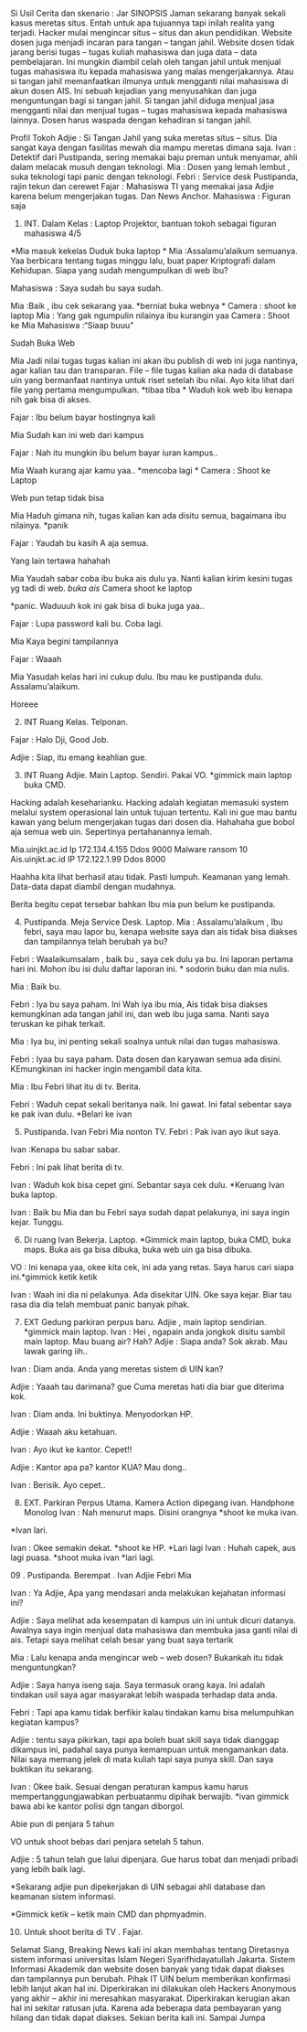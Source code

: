 Si Usil
Cerita dan skenario : Jar
SINOPSIS
Jaman sekarang banyak sekali kasus meretas situs. Entah untuk apa tujuannya tapi inilah realita yang terjadi. Hacker mulai mengincar situs – situs dan akun pendidikan. Website dosen juga menjadi incaran para tangan – tangan jahil. Website dosen tidak jarang berisi tugas – tugas kuliah mahasiswa dan juga data – data pembelajaran. Ini mungkin diambil celah oleh tangan jahil untuk menjual tugas mahasiswa itu kepada mahasiswa yang malas mengerjakannya. Atau si tangan jahil memanfaatkan ilmunya untuk mengganti nilai mahasiswa di akun dosen AIS. Ini sebuah kejadian yang menyusahkan dan juga menguntungan bagi si tangan jahil. Si tangan jahil diduga menjual jasa mengganti nilai dan menjual tugas – tugas mahasiswa kepada mahasiswa lainnya. Dosen harus waspada dengan kehadiran si tangan jahil.

Profil Tokoh
Adjie : Si Tangan Jahil yang suka meretas situs – situs. Dia sangat kaya dengan fasilitas mewah dia mampu meretas dimana saja.
Ivan : Detektif dari Pustipanda, sering memakai baju preman untuk menyamar, ahli dalam melacak musuh dengan teknologi.
Mia : Dosen yang lemah lembut , suka teknologi tapi panic dengan teknologi.
Febri : Service desk Pustipanda, rajin tekun dan cerewet
Fajar : Mahasiswa TI yang memakai jasa Adjie karena belum mengerjakan tugas. Dan News Anchor.
Mahasiswa : Figuran saja
01.  INT. Dalam Kelas : Laptop Projektor, bantuan tokoh sebagai figuran mahasiswa 4/5

*Mia masuk kekelas Duduk buka laptop *
Mia :Assalamu’alaikum semuanya. Yaa berbicara tentang tugas minggu lalu, buat paper Kriptografi dalam Kehidupan. Siapa yang sudah mengumpulkan di web ibu?

Mahasiswa : Saya sudah bu saya sudah.

Mia :Baik , ibu cek sekarang yaa.
*berniat buka webnya *
Camera : shoot ke laptop
Mia : Yang gak ngumpulin nilainya ibu kurangin yaa 
Camera : Shoot ke Mia
Mahasiswa :“Siaap buuu”

Sudah Buka Web

Mia
Jadi nilai tugas tugas kalian ini akan ibu publish di web ini juga nantinya, agar kalian tau dan transparan. File – file tugas kalian aka nada di database uin yang bermanfaat nantinya untuk riset setelah ibu nilai. Ayo kita lihat dari file yang pertama mengumpulkan.
*tibaa tiba *
Waduh kok web ibu kenapa nih gak bisa di akses.

Fajar : Ibu belum bayar hostingnya kali

Mia
Sudah kan ini web dari kampus

Fajar : Nah itu mungkin ibu belum bayar iuran kampus..

Mia
Waah kurang ajar kamu yaa..
*mencoba lagi *
Camera : Shoot ke Laptop

Web pun tetap tidak bisa

Mia
Haduh gimana nih, tugas kalian kan ada disitu semua, bagaimana ibu nilainya. *panik

Fajar : Yaudah bu kasih A aja semua.

Yang lain tertawa hahahah

Mia
Yaudah sabar coba ibu buka ais dulu ya. Nanti kalian kirim kesini tugas yg tadi di web.
*buka ais*
Camera shoot ke laptop

*panic. Waduuuh kok ini gak bisa di buka juga yaa..

Fajar : Lupa password kali bu. Coba lagi.

Mia
Kaya begini tampilannya

Fajar : Waaah

Mia
Yasudah kelas hari ini cukup dulu. Ibu mau ke pustipanda dulu. Assalamu’alaikum.

Horeee

02.  INT Ruang Kelas. Telponan.

Fajar : Halo Dji, Good Job.

Adjie : Siap, itu emang keahlian gue.


03.   INT Ruang Adjie. Main Laptop. Sendiri. Pakai VO.
*gimmick main laptop buka CMD.

Hacking adalah keseharianku. Hacking adalah kegiatan memasuki system melalui system operasional lain untuk tujuan tertentu. Kali ini gue mau bantu kawan yang belum mengerjakan tugas dari dosen dia. Hahahaha gue bobol aja semua web uin. Sepertinya pertahanannya lemah.

Mia.uinjkt.ac.id
Ip 172.134.4.155
Ddos 9000
Malware ransom 10
Ais.uinjkt.ac.id
IP 172.122.1.99
Ddos 8000

Haahha kita lihat berhasil atau tidak. Pasti lumpuh. Keamanan yang lemah. Data-data dapat diambil dengan mudahnya.

Berita begitu cepat tersebar bahkan Ibu mia pun belum ke pustipanda.

04.   Pustipanda. Meja Service Desk. Laptop.
Mia :
Assalamu’alaikum , Ibu febri, saya mau lapor bu, kenapa website saya dan ais tidak bisa diakses dan tampilannya telah berubah ya bu?

Febri :
Waalaikumsalam , baik bu , saya cek dulu ya bu. Ini laporan pertama hari ini. Mohon ibu isi dulu daftar laporan ini. * sodorin buku dan mia nulis.

Mia :
Baik bu.

Febri : Iya bu saya paham. Ini
Wah iya ibu mia, Ais tidak bisa diakses kemungkinan ada tangan jahil ini, dan web ibu juga sama. Nanti saya teruskan ke pihak terkait.

Mia :
Iya bu, ini penting sekali soalnya untuk nilai dan tugas mahasiswa.

Febri : Iyaa bu saya paham. Data dosen dan karyawan semua ada disini. KEmungkinan ini hacker ingin mengambil data kita.

Mia :
Ibu Febri lihat itu di tv. Berita.

Febri :
Waduh cepat sekali beritanya naik. Ini gawat. Ini fatal sebentar saya ke pak ivan dulu. *Belari ke ivan

05.   Pustipanda. Ivan Febri Mia nonton TV.
Febri : Pak ivan ayo ikut saya.

Ivan :Kenapa bu sabar sabar.

Febri : Ini pak lihat berita di tv.

Ivan : Waduh kok bisa cepet gini. Sebantar saya cek dulu. *Keruang Ivan buka laptop.

Ivan : Baik bu Mia dan bu Febri saya sudah dapat pelakunya, ini saya ingin kejar. Tunggu.

06.   Di ruang Ivan Bekerja. Laptop.
*Gimmick main laptop, buka CMD, buka maps. Buka ais ga bisa dibuka, buka web uin ga bisa dibuka.

VO : Ini kenapa yaa, okee kita cek, ini ada yang retas. Saya harus cari siapa ini.*gimmick ketik ketik

Ivan : Waah ini dia ni pelakunya. Ada disekitar UIN. Oke saya kejar. Biar tau rasa dia dia telah membuat panic banyak pihak.

07.   EXT Gedung parkiran perpus baru. Adjie , main laptop sendirian.
*gimmick main laptop.
Ivan :
Hei , ngapain anda jongkok disitu sambil main laptop. Mau buang air? Hah?
Adjie :
Siapa anda? Sok akrab. Mau lawak garing iih..

Ivan :
Diam anda. Anda yang meretas sistem di UIN kan?

Adjie :
Yaaah tau darimana? gue Cuma meretas hati dia biar gue diterima kok.

Ivan :
Diam anda. Ini buktinya. Menyodorkan HP.

Adjie :
Waaah aku ketahuan.

Ivan : Ayo ikut ke kantor. Cepet!!

Adjie :
Kantor apa pa? kantor KUA? Mau dong..

Ivan : Berisik. Ayo cepet..

08. EXT. Parkiran Perpus Utama. Kamera Action dipegang ivan. Handphone
Monolog
Ivan : Nah menurut maps. Disini orangnya *shoot ke muka ivan.

*Ivan lari.

Ivan : Okee semakin dekat. *shoot ke HP.
 *Lari lagi
Ivan : Huhah capek, aus lagi puasa. *shoot muka ivan
*lari lagi.

09 . Pustipanda. Berempat . Ivan Adjie Febri Mia

Ivan : Ya Adjie, Apa yang mendasari anda melakukan kejahatan informasi ini?

Adjie : Saya melihat ada kesempatan di kampus uin ini untuk dicuri datanya. Awalnya saya ingin menjual data mahasiswa dan membuka jasa ganti nilai di ais. Tetapi saya melihat celah besar yang buat saya tertarik

Mia : Lalu kenapa anda mengincar web – web dosen? Bukankah itu tidak menguntungkan?

Adjie : Saya hanya iseng saja. Saya termasuk orang kaya. Ini adalah tindakan usil saya agar masyarakat lebih waspada terhadap data anda.

Febri : Tapi apa kamu tidak berfikir kalau tindakan kamu bisa melumpuhkan kegiatan kampus?

Adjie : tentu saya pikirkan, tapi apa boleh buat skill saya tidak dianggap dikampus ini, padahal saya punya kemampuan untuk mengamankan data. Nilai saya memang jelek di mata kuliah tapi saya punya skill. Dan saya buktikan itu sekarang.

Ivan : Okee baik. Sesuai dengan peraturan kampus kamu harus mempertanggungjawabkan perbuatanmu dipihak berwajib. *ivan gimmick bawa abi ke kantor polisi dgn tangan diborgol.

Abie pun di penjara 5 tahun

VO untuk shoot bebas dari penjara setelah 5 tahun.

Adjie : 5 tahun telah gue lalui dipenjara. Gue harus tobat dan menjadi pribadi yang lebih baik lagi.


*Sekarang adjie pun dipekerjakan di UIN sebagai ahli database dan keamanan sistem informasi.

*Gimmick ketik – ketik main CMD dan phpmyadmin.

10. Untuk shoot berita di TV . Fajar.


Selamat Siang, Breaking News kali ini akan membahas tentang Diretasnya sistem informasi universitas Islam Negeri Syarifhidayatullah Jakarta. Sistem Informasi Akademik dan website dosen banyak yang tidak dapat diakses dan tampilannya pun berubah. Pihak IT UIN belum memberikan konfirmasi lebih lanjut akan hal ini. Diperkirakan ini dilakukan oleh Hackers Anonymous yang akhir – akhir ini meresahkan masyarakat. Diperkirakan kerugian akan hal ini sekitar ratusan juta. Karena ada beberapa data pembayaran yang hilang dan tidak dapat diakses. Sekian berita kali ini. Sampai Jumpa
